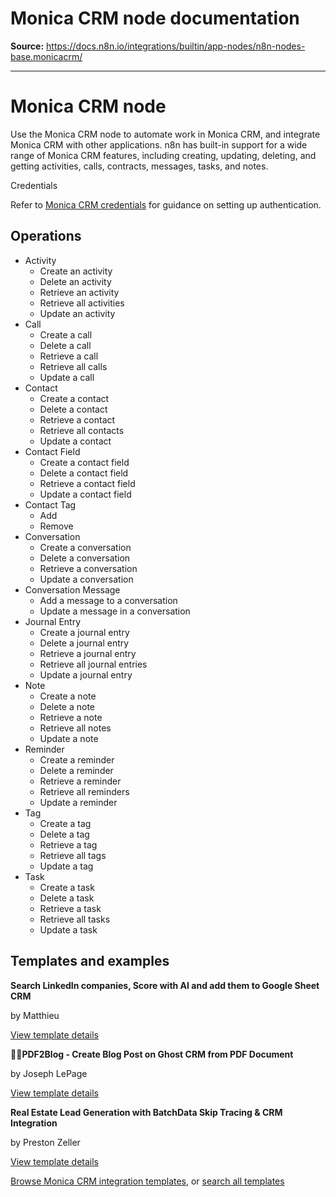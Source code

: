 # Monica CRM node documentation

**Source:** https://docs.n8n.io/integrations/builtin/app-nodes/n8n-nodes-base.monicacrm/

---

# Monica CRM node

Use the Monica CRM node to automate work in Monica CRM, and integrate Monica CRM with other applications. n8n has built-in support for a wide range of Monica CRM features, including creating, updating, deleting, and getting activities, calls, contracts, messages, tasks, and notes.

Credentials

Refer to [Monica CRM credentials](../../credentials/monicacrm/) for guidance on setting up authentication.

## Operations

- Activity
  - Create an activity
  - Delete an activity
  - Retrieve an activity
  - Retrieve all activities
  - Update an activity
- Call
  - Create a call
  - Delete a call
  - Retrieve a call
  - Retrieve all calls
  - Update a call
- Contact
  - Create a contact
  - Delete a contact
  - Retrieve a contact
  - Retrieve all contacts
  - Update a contact
- Contact Field
  - Create a contact field
  - Delete a contact field
  - Retrieve a contact field
  - Update a contact field
- Contact Tag
  - Add
  - Remove
- Conversation
  - Create a conversation
  - Delete a conversation
  - Retrieve a conversation
  - Update a conversation
- Conversation Message
  - Add a message to a conversation
  - Update a message in a conversation
- Journal Entry
  - Create a journal entry
  - Delete a journal entry
  - Retrieve a journal entry
  - Retrieve all journal entries
  - Update a journal entry
- Note
  - Create a note
  - Delete a note
  - Retrieve a note
  - Retrieve all notes
  - Update a note
- Reminder
  - Create a reminder
  - Delete a reminder
  - Retrieve a reminder
  - Retrieve all reminders
  - Update a reminder
- Tag
  - Create a tag
  - Delete a tag
  - Retrieve a tag
  - Retrieve all tags
  - Update a tag
- Task
  - Create a task
  - Delete a task
  - Retrieve a task
  - Retrieve all tasks
  - Update a task

## Templates and examples

**Search LinkedIn companies, Score with AI and add them to Google Sheet CRM**

by Matthieu

[View template details](https://n8n.io/workflows/3904-search-linkedin-companies-score-with-ai-and-add-them-to-google-sheet-crm/)

**📄🌐PDF2Blog - Create Blog Post on Ghost CRM from PDF Document**

by Joseph LePage

[View template details](https://n8n.io/workflows/2522-pdf2blog-create-blog-post-on-ghost-crm-from-pdf-document/)

**Real Estate Lead Generation with BatchData Skip Tracing & CRM Integration**

by Preston Zeller

[View template details](https://n8n.io/workflows/3666-real-estate-lead-generation-with-batchdata-skip-tracing-and-crm-integration/)

[Browse Monica CRM integration templates](https://n8n.io/integrations/monica-crm/), or [search all templates](https://n8n.io/workflows/)
